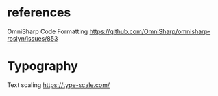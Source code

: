 # references

OmniSharp Code Formatting
https://github.com/OmniSharp/omnisharp-roslyn/issues/853




# Typography

Text scaling
https://type-scale.com/
